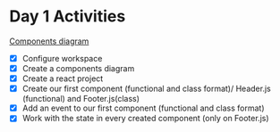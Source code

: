 # Day 1 Activities

[Components diagram](https://drive.google.com/file/d/1U8MP5o2pbKGZtgNeUAfdEqi5K9-HsXiT/view?usp=sharing)

- [x] Configure workspace 
- [x] Create a components diagram
- [x] Create a react project
- [x] Create our first component (functional and class format)/
      Header.js (functional) and Footer.js(class)
- [x] Add an event to our first component (functional and class format) 
- [x] Work with the state in every created component (only on Footer.js)
